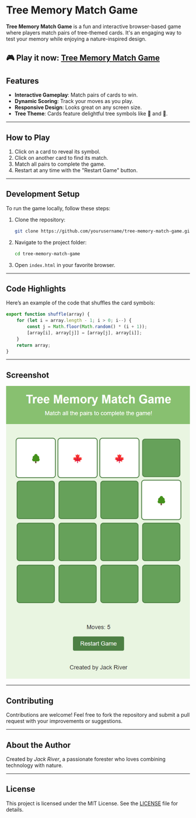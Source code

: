 # Tree Memory Match Game

**Tree Memory Match Game** is a fun and interactive browser-based game where players match pairs of tree-themed cards. It's an engaging way to test your memory while enjoying a nature-inspired design.

🎮 **Play it now**: [Tree Memory Match Game](https://bip-river.github.io/tree-memory-match-game/)
---

## Features

- **Interactive Gameplay**: Match pairs of cards to win.
- **Dynamic Scoring**: Track your moves as you play.
- **Responsive Design**: Looks great on any screen size.
- **Tree Theme**: Cards feature delightful tree symbols like 🌲 and 🌳.

---

## How to Play

1. Click on a card to reveal its symbol.
2. Click on another card to find its match.
3. Match all pairs to complete the game.
4. Restart at any time with the "Restart Game" button.

---

## Development Setup

To run the game locally, follow these steps:

1. Clone the repository:
    ```bash
    git clone https://github.com/yourusername/tree-memory-match-game.git
    ```
2. Navigate to the project folder:
    ```bash
    cd tree-memory-match-game
    ```
3. Open `index.html` in your favorite browser.

---

## Code Highlights

Here’s an example of the code that shuffles the card symbols:

```javascript
export function shuffle(array) {
    for (let i = array.length - 1; i > 0; i--) {
        const j = Math.floor(Math.random() * (i + 1));
        [array[i], array[j]] = [array[j], array[i]];
    }
    return array;
}
```

---

## Screenshot

![Game Screenshot](./Screenshot.png)

---

## Contributing

Contributions are welcome! Feel free to fork the repository and submit a pull request with your improvements or suggestions.

---

## About the Author

Created by *Jack River*, a passionate forester who loves combining technology with nature.

---

## License

This project is licensed under the MIT License. See the [LICENSE](./LICENSE) file for details.
